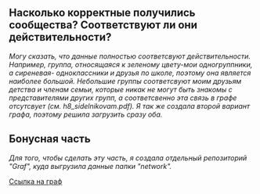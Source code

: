 
 ## Насколько корректные получились сообщества? Соответствуют ли они действительности? 
 *Могу сказать, что данные полностью соответсвуют действительности. Например, группа, относящаяся к зеленому цвету-мои одногруппники, а сиреневая- одноклассники и друзья по школе, поэтому она является наиболее большой. Небольшие группы соответсвуют моим друзьям детства и членам семьи, которые никак не могут быть знакомы с представителями других групп, а соответсвенно эта связь в графе отсутсвует (см. h8_sidelnikovam.pdf). Я так же создала второй вариант графа, поэтому решила загрузить сразу оба.*

 ## Бонусная часть
 *Для того, чтобы сделать эту часть, я создала отдельный репозиторий "Graf", куда выгрузила данные папки "network".*
 
[Ссылка на граф]( https://msidelnikova.github.io/Graf/)
